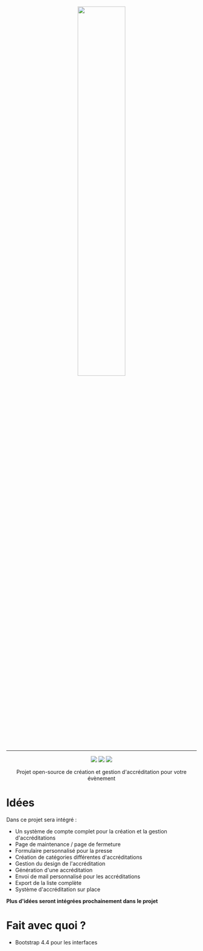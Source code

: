 <br>
<p align="center">
    <img height="auto" width="50%" src="https://compiegne-geek-convention.fr/files/logo.svg" />
</p>
<hr>
<p align="center">
<img src="https://badgen.net/github/last-commit/epikcloudfr/eventframe">
<img src="https://badgen.net/github/release/epikcloudfr/eventframe">
<img src="https://badgen.net/github/stars/epikcloudfr/eventframe">
</p>
<p align="center">Projet open-source de création et gestion d'accréditation pour votre évènement</p>



# Idées
Dans ce projet sera intégré :
- Un système de compte complet pour la création et la gestion d'accréditations
- Page de maintenance / page de fermeture
- Formulaire personnalisé pour la presse
- Création de catégories différentes d'accréditations
- Gestion du design de l'accréditation
- Génération d'une accréditation
- Envoi de mail personnalisé pour les accréditations
- Export de la liste complète
- Système d'accréditation sur place

**Plus d'idées seront intégrées prochainement dans le projet**

# Fait avec quoi ?

- Bootstrap 4.4 pour les interfaces


